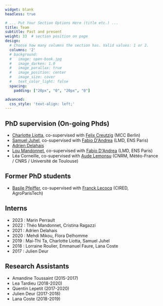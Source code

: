 ```yaml
---
widget: blank
headless: true

# ... Put Your Section Options Here (title etc.) ...
title: Team
subtitle: Past and present
weight: 33  # section position on page
design:
  # Choose how many columns the section has. Valid values: 1 or 2.
  columns: '2'
  # background:
  #   image: open-book.jpg
  #   image_darken: 1.0
  #   image_parallax: true
  #   image_position: center
  #   image_size: cover
  #   text_color_light: false
  spacing:
    padding: ["20px", "0", "20px", "0"]

advanced:
  css_style: 'text-align: left;'
---
```

## PhD supervision (On-going Phds)

- [Charlotte Liotta](http://www.centre-cired.fr/fr/charlotte-liotta/), co-supervised with [Felix Creutzig](https://www.mcc-berlin.net/en/about/team/creutzig-felix.html) (MCC Berlin)
- [Samuel Juhel](http://www.centre-cired.fr/fr/samuel-juhel/), co-supervised with [Fabio D'Andrea](https://www.lmd.ens.fr/dandrea/) (LMD, ENS Paris)
- [Adrien Delahais](https://www.centre-cired.fr/adrien-delahais/)
- [Lou Mandonnet](https://www.centre-cired.fr/lou-mandonnet/), co-supervised with [Fabio D'Andrea](https://www.lmd.ens.fr/dandrea/) (LMD, ENS Paris)
- Léa Corneille, co-supervised with [Aude Lemonsu](https://www.umr-cnrm.fr/spip.php?article261&lang=fr) (CNRM, Météo-France / CNRS / Université de Toulouse)

## Former PhD students
- [Basile Pfeiffer](https://pastel.archives-ouvertes.fr/tel-04074623), co-supervised with [Franck Lecocq](https://www.ecoledesponts.fr/franck-lecocq) (CIRED, AgroParisTech)


## Interns

- 2023 : Marin Perrault
- 2022 : Théo Mandonnet, Cristina Ragazzi
- 2021 : Adrien Delahais
- 2020 : Mehdi Mikou, Flora Delhomme
- 2019 : Mai-Thi Ta, Charlotte Liotta, Samuel Juhel
- 2018 : Lorraine Roulier, Emmanuel Faure, Lana Coste
- 2017 : Julien Deur

## Research Assistants
- Amandine Toussaint (2015-2017)
- Lea Tardieu (2018-2020)
- Quentin Lepetit (2017-2020)
- Julien Deur (2017-2018)
- Lana Coste (2018-2019)